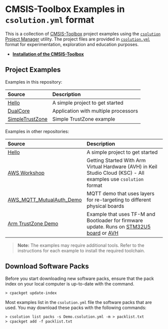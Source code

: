 # CMSIS-Toolbox Examples in `csolution.yml` format

This is a collection of [CMSIS-Toolbox](https://github.com/Open-CMSIS-Pack/devtools/blob/main/tools/README.md) project examples using the [`csolution` Project Manager](https://github.com/Open-CMSIS-Pack/devtools/blob/main/tools/projmgr/docs/Manual/Overview.md) utility.  The project files are provided in [`csolution.yml`](https://github.com/Open-CMSIS-Pack/devtools/blob/main/tools/projmgr/docs/Manual/Overview.md#yml-input-format) format for experimentation, exploration and education purposes.

- [**Installation of the CMSIS-Toolbox**](https://github.com/Open-CMSIS-Pack/devtools/tree/main/tools#download-and-install)

## Project Examples

Examples in this repository:

Source                               | Description
:------------------------------------|:----------------------------------
[Hello](./Hello)                     | A simple project to get started
[DualCore](./DualCore)               | Application with multiple processors
[SimpleTrustZone](./SimpleTrustZone) | Simple TrustZone example

Examples in other repositories:

Source            | Description
:-----------------|:----------------------------------
[Hello](./Hello)  | A simple project to get started
[AWS Workshop](https://catalog.us-east-1.prod.workshops.aws/workshops/30043722-0362-4859-bc6f-c28836a2d7ac/en-US)  | Getting Started With Arm Virtual Hardware (AVH) in Keil Studio Cloud (KSC) - All examples use `csolution` format
[AWS_MQTT_MutualAuth_Demo](https://github.com/Open-CMSIS-Pack/AWS_MQTT_MutualAuth_SW_Framework)                    | MQTT demo that uses layers for re-targeting to different physical boards
[Arm TrustZone Demo](https://github.com/MDK-Packs/TrustZone)                                                       | Example that uses TF-M and Bootloader for firmware update.  Runs on [STM32U5 board](https://www.st.com/en/evaluation-tools/b-u585i-iot02a.html) or [AVH](https://avh.arm.com/)

>**Note:** The examples may require additional tools. Refer to the instructions for each example to install the required toolchain.

## Download Software Packs

Before you start downloading new software packs, ensure that the pack index on your local computer is up-to-date with the command.

```txt
> cpackget update-index        
```

Most examples list in the `csolution.yml` file the software packs that are used. You may download these packs with the following commands:

```txt
> csolution list packs -s Demo.csolution.yml -m > packlist.txt
> cpackget add -f packlist.txt
```
